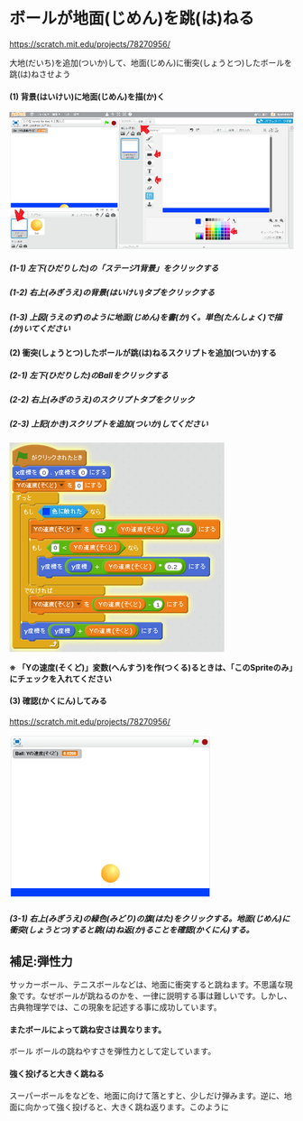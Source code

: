 # ボールが地面(じめん)を跳(は)ねる
https://scratch.mit.edu/projects/78270956/

大地(だいち)を追加(ついか)して、地面(じめん)に衝突(しょうとつ)したボールを跳(は)ねさせよう

#### (1) 背景(はいけい)に地面(じめん)を描(か)く
![](bouncing_001a.png)
##### (1-1) 左下(ひだりした)の「ステージ1背景」をクリックする
##### (1-2) 右上(みぎうえ)の背景(はいけい)タブをクリックする
##### (1-3) 上図(うえのず)のように地面(じめん)を書(か)く。単色(たんしょく)で描(か)いてください


#### (2) 衝突(しょうとつ)したボールが跳(は)ねるスクリプトを追加(ついか)する

##### (2-1) 左下(ひだりした)のBallをクリックする

##### (2-2) 右上(みぎのうえ)のスクリプトタブをクリック

##### (2-3) 上記(かき)スクリプトを追加(ついか)してください
![](bouncing_script_002.png)

**※ 「Yの速度(そくど)」変数(へんすう)を作(つくる)るときは、「このSpriteのみ」にチェックを入れてください**

#### (3) 確認(かくにん)してみる
https://scratch.mit.edu/projects/78270956/

![](bouncing_scratch_001.png)
##### (3-1) 右上(みぎうえ)の緑色(みどり)の旗(はた)をクリックする。地面(じめん)に衝突(しょうとつ)すると跳(は)ね返(か)ることを確認(かくにん)する。


## 補足:弾性力
サッカーボール、テニスボールなどは、地面に衝突すると跳ねます。不思議な現象です。なぜボールが跳ねるのかを、一律に説明する事は難しいです。しかし、古典物理学では、この現象を記述する事に成功しています。


#### またボールによって跳ね安さは異なります。
ボール
ボールの跳ねやすさを弾性力として定しています。

#### 強く投げると大きく跳ねる
 スーパーボールをなどを、地面に向けて落とすと、少しだけ弾みます。逆に、地面に向かって強く投げると、大きく跳ね返ります。このように



